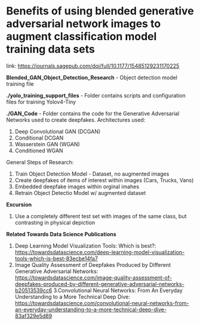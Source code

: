 # Benefits of using blended generative adversarial network images to augment classification model training data sets
link: https://journals.sagepub.com/doi/full/10.1177/15485129231170225

**Blended_GAN_Object_Detection_Research** - Object detection model training file

**./yolo_training_support_files** - Folder contains scripts and configuration files for training Yolov4-Tiny

**./GAN_Code** - Folder contains the code for the Generative Adversarial Networks used to create deepfakes. 
Architectures used:
1. Deep Convolutional GAN (DCGAN)
2. Conditional DCGAN
3. Wasserstein GAN (WGAN)
4. Conditioned WGAN

General Steps of Research:
1. Train Object Detection Model - Dataset, no augmented images
2. Create deepfakes of items of interest within images (Cars, Trucks, Vans)
3. Embedded deepfake images within orginal imahes
4. Retrain Object Detectio Model w/ augmented dataset

**Excursion**
1. Use a completely different test set with images of the same class, but contrasting in physical depiction

**Related Towards Data Science Publications**
1. Deep Learning Model Visualization Tools: Which is best?: https://towardsdatascience.com/deep-learning-model-visualization-tools-which-is-best-83ecbe14fa7
2. Image Quality Assessment of Deepfakes Produced by Different Generative Adversarial Networks: https://towardsdatascience.com/image-quality-assessment-of-deepfakes-produced-by-different-generative-adversarial-networks-b20513539cc6
3.Convolutional Neural Networks: From An Everyday Understanding to a More Technical Deep Dive: https://towardsdatascience.com/convolutional-neural-networks-from-an-everyday-understanding-to-a-more-technical-deep-dive-83af329e5d89
